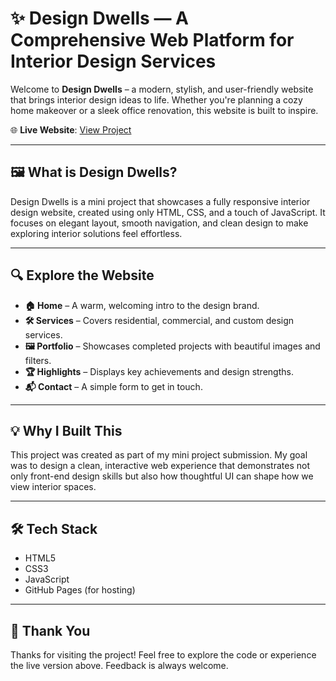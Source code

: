 # ✨ Design Dwells — A Comprehensive Web Platform for Interior Design Services

Welcome to **Design Dwells** – a modern, stylish, and user-friendly website that brings interior design ideas to life. Whether you're planning a cozy home makeover or a sleek office renovation, this website is built to inspire.

🌐 **Live Website**: [View Project](https://github.com/Onkarkalaskar04/Design-Dwells.git)

---

## 🖼️ What is Design Dwells?

Design Dwells is a mini project that showcases a fully responsive interior design website, created using only HTML, CSS, and a touch of JavaScript. It focuses on elegant layout, smooth navigation, and clean design to make exploring interior solutions feel effortless.

---

## 🔍 Explore the Website

- **🏠 Home** – A warm, welcoming intro to the design brand.
- **🛠️ Services** – Covers residential, commercial, and custom design services.
- **🖼️ Portfolio** – Showcases completed projects with beautiful images and filters.
- **🏆 Highlights** – Displays key achievements and design strengths.
- **📬 Contact** – A simple form to get in touch.

---

## 💡 Why I Built This

This project was created as part of my mini project submission. My goal was to design a clean, interactive web experience that demonstrates not only front-end design skills but also how thoughtful UI can shape how we view interior spaces.

---

## 🛠️ Tech Stack

- HTML5  
- CSS3  
- JavaScript  
- GitHub Pages (for hosting)

---

## 🙌 Thank You

Thanks for visiting the project! Feel free to explore the code or experience the live version above. Feedback is always welcome.

